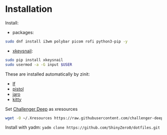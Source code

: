 # Installation

Install:

* packages:
```bash
sudo dnf install i3wm polybar picom rofi python3-pip -y
```
* [xkeysnail](https://github.com/mooz/xkeysnail):
```bash
sudo pip install xkeysnail
sudo usermod -a -G input $USER
```

These are installed automatically by zinit:
* [lf](https://github.com/gokcehan/lf)
* [pistol](https://github.com/doronbehar/pistol)
* [jaro](https://github.com/isamert/jaro)
* [kitty](https://github.com/kovidgoyal/kitty)

Set [Challenger Deep](https://github.com/challenger-deep-theme/xresources) as xresources  
```bash
wget -O ~/.Xresources https://raw.githubusercontent.com/challenger-deep-theme/xresources/master/challenger-deep.xdefaults
```
Install with yadm: `yadm clone https://github.com/ShinyZero0/dotfiles.git`
